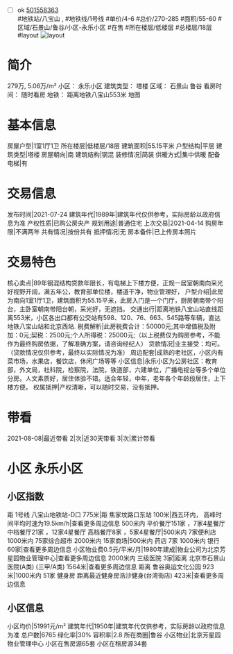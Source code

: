 - [ ] ok [501558363](https://bj.5i5j.com/ershoufang/501558363.html)  
 #地铁站/八宝山 ,  #地铁线/1号线
#单价/4-6 #总价/270-285 #面积/55-60   #区域/石景山/鲁谷/小区-永乐小区 #在售 #所在楼层/低楼层 #总楼层/18层 #layout 
![layout](http://image2a.5i5j.com/bdir/layout/eaf5f8ff73f14b198028267270598c63.jpg_P5.jpg) 
# 简介 
 279万,  5.06万/m² 
小区： 永乐小区
建筑类型： 塔楼
区域： 石景山 鲁谷
看房时间： 随时看房
地铁： 距离地铁八宝山553米 地图
# 基本信息 
 房屋户型|1室1厅1卫
所在楼层|低楼层/18层
建筑面积|55.15平米
户型结构|平层
建筑类型|塔楼
房屋朝向|南
建筑结构|钢混
装修情况|简装
供暖方式|集中供暖
配备电梯|有
# 交易信息 
 发布时间|2021-07-24
建筑年代|1989年|建筑年代仅供参考，实际房龄以政府信息为准
产权性质|已购公房央产
规划用途|普通住宅
上次交易|2021-04-14
购房年限|不满两年
共有情况|按份共有
抵押情况|无
房本备件|已上传房本照片
# 交易特色 
 核心卖点|89年钢混结构贷款年限长，有电梯上下楼方便，正规一居室朝南向采光好视野开阔，满五年公，教育部单位楼，楼道干净，物业管理好，
户型介绍|此房为南向1室1厅1卫，建筑面积为55.15平米，此房入门是一个门厅，厨房朝南带个阳台，主卧室朝南带阳台朝，采光好，无遮挡。
交通出行|距离地铁八宝山站直线距离553米，小区各出口都有公交站有598、120、76、663、545路等车辆，直达地铁八宝山站和北京西站.
税费解析|此房税费合计：50000元;其中增值税及附加：0元;契税：2500元;个人所得税：25000元;（以上税费仅为购房参考，不能作为最终购房依据，了解准确方案，请咨询经纪人）
贷款情况|业主接受：均可。（贷款情况仅供参考，最终以实际情况为准）
周边配套|成熟的老社区，小区内有菜市场，水果店，餐饮店，休闲广场等等
小区信息|永乐小区为公房社区：教育部，外文局，社科院，检察院，法院，铁道部，六建单位，广播电视台等多个单位分房。人文素质好，居住体验不错。适合年轻，中年，老年各个年龄段居住，上下楼方便。
权属抵押|产权清晰，可以随时交易，没有抵押。
# 带看 
 2021-08-08|最近带看	 2|次|近30天带看	 3|次|累计带看
# 小区 永乐小区
## 小区指数 
 距 1号线 八宝山地铁站-D口 775米|距 焦家坟路口东站 100米|西五环内， 高峰时间平均时速为19.5km/h|查看更多周边信息
500米内 平价餐厅151家 ，7家4星餐厅
中档餐厅21家 ，12家4星餐厅
高档餐厅8家 ，5家4星餐厅|500米内 7家便利店
1000米内 75家综合超市
2000米内 15家商场|500米内 药店 7家
1000米内 银行 60家|查看更多周边信息
小区物业费0.5元/平米/月|1980年建成|物业公司为北京芳星园物业管理中心|查看更多周边信息
2000米内 三级医院 3家|距离 北京市石景山医院(A类) (三甲/A类) 1564米|查看更多周边信息
距离 鲁谷奥运文化公园 923米|1000米内 51家 健身房
距离最近健身房浩沙健身(台湾街店) 423米|查看更多周边信息
## 小区信息 
 小区均价|51991元/m²
建筑年代|1950年|建筑年代仅供参考，实际房龄以政府信息为准
总户数|6765
绿化率|30%
容积率|2.8
所在商圈|鲁谷
小区物业|北京芳星园物业管理中心
小区在售房源65套
小区在租房源34套
